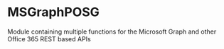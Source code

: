 # MSGraphPOSG
Module containing multiple functions for the Microsoft Graph and other Office 365 REST based APIs
